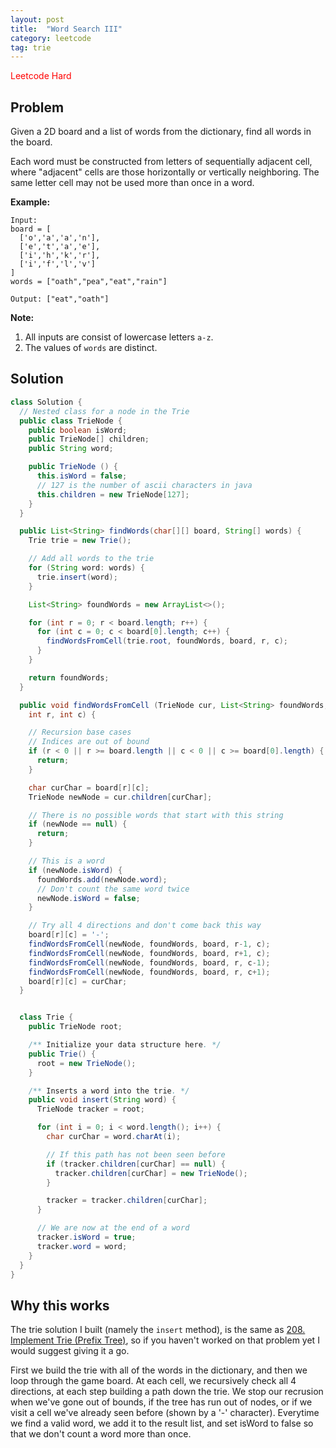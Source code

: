 ```yaml
---
layout: post
title:  "Word Search III"
category: leetcode
tag: trie
---
```


<span style="color:red;">Leetcode Hard</span>

## Problem

Given a 2D board and a list of words from the dictionary, find all words in the board.

Each word must be constructed from letters of sequentially adjacent cell, where "adjacent" cells are those horizontally or vertically neighboring. The same letter cell may not be used more than once in a word.

**Example:**

```
Input:
board = [
  ['o','a','a','n'],
  ['e','t','a','e'],
  ['i','h','k','r'],
  ['i','f','l','v']
]
words = ["oath","pea","eat","rain"]

Output: ["eat","oath"]
```

**Note:**

1. All inputs are consist of lowercase letters `a-z`.
2. The values of `words` are distinct.

## Solution

```java
class Solution {
  // Nested class for a node in the Trie
  public class TrieNode {
    public boolean isWord;
    public TrieNode[] children;
    public String word;

    public TrieNode () {
      this.isWord = false;
      // 127 is the number of ascii characters in java
      this.children = new TrieNode[127];
    }
  }

  public List<String> findWords(char[][] board, String[] words) {
    Trie trie = new Trie();

    // Add all words to the trie
    for (String word: words) {
      trie.insert(word);
    }

    List<String> foundWords = new ArrayList<>();

    for (int r = 0; r < board.length; r++) {
      for (int c = 0; c < board[0].length; c++) {
        findWordsFromCell(trie.root, foundWords, board, r, c);
      }
    }

    return foundWords;
  }

  public void findWordsFromCell (TrieNode cur, List<String> foundWords, char[][] board,
    int r, int c) {

    // Recursion base cases
    // Indices are out of bound
    if (r < 0 || r >= board.length || c < 0 || c >= board[0].length) {
      return;
    }

    char curChar = board[r][c];
    TrieNode newNode = cur.children[curChar];

    // There is no possible words that start with this string
    if (newNode == null) {
      return;
    }

    // This is a word
    if (newNode.isWord) {
      foundWords.add(newNode.word);
      // Don't count the same word twice
      newNode.isWord = false;
    }

    // Try all 4 directions and don't come back this way
    board[r][c] = '-';
    findWordsFromCell(newNode, foundWords, board, r-1, c);
    findWordsFromCell(newNode, foundWords, board, r+1, c);
    findWordsFromCell(newNode, foundWords, board, r, c-1);
    findWordsFromCell(newNode, foundWords, board, r, c+1);
    board[r][c] = curChar;
  }


  class Trie {
    public TrieNode root;

    /** Initialize your data structure here. */
    public Trie() {
      root = new TrieNode();
    }

    /** Inserts a word into the trie. */
    public void insert(String word) {
      TrieNode tracker = root;

      for (int i = 0; i < word.length(); i++) {
        char curChar = word.charAt(i);

        // If this path has not been seen before
        if (tracker.children[curChar] == null) {
          tracker.children[curChar] = new TrieNode();
        }

        tracker = tracker.children[curChar];
      }

      // We are now at the end of a word
      tracker.isWord = true;
      tracker.word = word;
    }
  }
}
```

## Why this works

The trie solution I built (namely the `insert` method), is the same as [208. Implement Trie (Prefix Tree)](https://leetcode.com/problems/implement-trie-prefix-tree/), so if you haven't worked on that problem yet I would suggest giving it a go.

First we build the trie with all of the words in the dictionary, and then we loop through the game board. At each cell, we recursively check all 4 directions, at each step building a path down the trie. We stop our recrusion when we've gone out of bounds, if the tree has run out of nodes, or if we visit a cell we've already seen before (shown by a '-' character). Everytime we find a valid word, we add it to the result list, and set isWord to false so that we don't count a word more than once.
